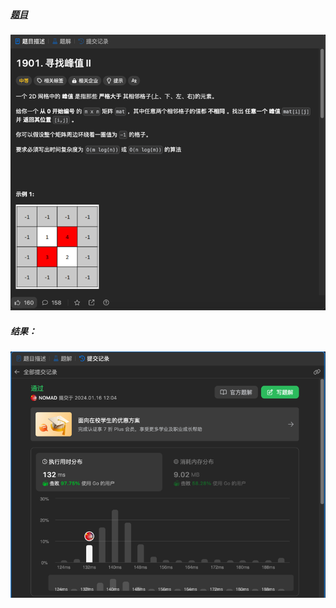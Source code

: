##### [题目](https://leetcode.cn/problems/find-a-peak-element-ii/description/)
![pic](img.png)
##### 结果：
![pic](result.png)